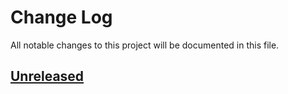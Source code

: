 # Change Log
All notable changes to this project will be documented in this file.
 
 ## [Unreleased]

 [Unreleased]: https://github.com/CESNET/perun-simplesamlphp-module/tree/master
